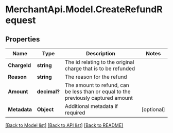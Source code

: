 # MerchantApi.Model.CreateRefundRequest
## Properties

Name | Type | Description | Notes
------------ | ------------- | ------------- | -------------
**ChargeId** | **string** | The id relating to the original charge that is to be refunded | 
**Reason** | **string** | The reason for the refund | 
**Amount** | **decimal?** | The amount to refund, can be less than or equal to the previously captured amount | 
**Metadata** | **Object** | Additional metadata if required | [optional] 

[[Back to Model list]](../README.md#documentation-for-models) [[Back to API list]](../README.md#documentation-for-api-endpoints) [[Back to README]](../README.md)

